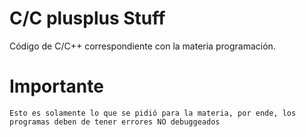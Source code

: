 # C/C plusplus Stuff
 Código de C/C++ correspondiente con la materia programación.

# Importante
    Esto es solamente lo que se pidió para la materia, por ende, los programas deben de tener errores NO debuggeados 
